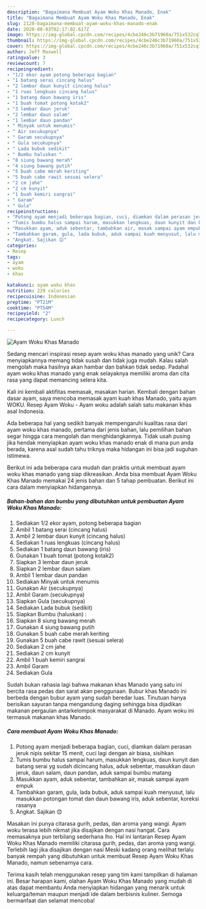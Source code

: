 ```yaml
---
description: "Bagaimana Membuat Ayam Woku Khas Manado, Enak"
title: "Bagaimana Membuat Ayam Woku Khas Manado, Enak"
slug: 2120-bagaimana-membuat-ayam-woku-khas-manado-enak
date: 2020-08-03T02:17:02.617Z
image: https://img-global.cpcdn.com/recipes/4cbe246c3b71960a/751x532cq70/ayam-woku-khas-manado-foto-resep-utama.jpg
thumbnail: https://img-global.cpcdn.com/recipes/4cbe246c3b71960a/751x532cq70/ayam-woku-khas-manado-foto-resep-utama.jpg
cover: https://img-global.cpcdn.com/recipes/4cbe246c3b71960a/751x532cq70/ayam-woku-khas-manado-foto-resep-utama.jpg
author: Jeff Maxwell
ratingvalue: 3
reviewcount: 7
recipeingredient:
- "1/2 ekor ayam potong beberapa bagian"
- "1 batang serai cincang halus"
- "2 lembar daun kunyit cincang halus"
- "1 ruas lengkuas cincang halus"
- "1 batang daun bawang iris"
- "1 buah tomat potong kotak2"
- "3 lembar daun jeruk"
- "2 lembar daun salam"
- "1 lembar daun pandan"
- " Minyak untuk menumis"
- " Air secukupnya"
- " Garam secukupnya"
- " Gula secukupnya"
- " Lada bubuk sedikit"
- " Bumbu haluskan "
- "8 siung bawang merah"
- "4 siung bawang putih"
- "5 buah cabe merah keriting"
- "5 buah cabe rawit sesuai selera"
- "2 cm jahe"
- "2 cm kunyit"
- "1 buah kemiri sangrai"
- " Garam"
- " Gula"
recipeinstructions:
- "Potong ayam menjadi beberapa bagian, cuci, diamkan dalam perasan jeruk nipis sekitar 15 menit, cuci lagi dengan air biasa, sisihkan"
- "Tumis bumbu halus sampai harum, masukkan lengkuas, daun kunyit dan batang serai yg sudah dicincang halus, aduk sebentar, masukkan daun jeruk, daun salam, daun pandan, aduk sampai bumbu matang"
- "Masukkan ayam, aduk sebentar, tambahkan air, masak sampai ayam empuk"
- "Tambahkan garam, gula, lada bubuk, aduk sampai kuah menyusut, lalu masukkan potongan tomat dan daun bawang iris, aduk sebentar, koreksi rasanya"
- "Angkat. Sajikan 😊"
categories:
- Resep
tags:
- ayam
- woku
- khas

katakunci: ayam woku khas 
nutrition: 229 calories
recipecuisine: Indonesian
preptime: "PT21M"
cooktime: "PT54M"
recipeyield: "2"
recipecategory: Lunch

---
```



![Ayam Woku Khas Manado](https://img-global.cpcdn.com/recipes/4cbe246c3b71960a/751x532cq70/ayam-woku-khas-manado-foto-resep-utama.jpg)

Sedang mencari inspirasi resep ayam woku khas manado yang unik? Cara menyiapkannya memang tidak susah dan tidak juga mudah. Kalau salah mengolah maka hasilnya akan hambar dan bahkan tidak sedap. Padahal ayam woku khas manado yang enak selayaknya memiliki aroma dan cita rasa yang dapat memancing selera kita.

Kali ini kembali aktifitas memasak, masakan harian. Kembali dengan bahan dasar ayam, saya mencoba memasak ayam kuah khas Manado, yaitu ayam WOKU. Resep Ayam Woku - Ayam woku adalah salah satu makanan khas asal Indonesia.

Ada beberapa hal yang sedikit banyak mempengaruhi kualitas rasa dari ayam woku khas manado, pertama dari jenis bahan, lalu pemilihan bahan segar hingga cara mengolah dan menghidangkannya. Tidak usah pusing jika hendak menyiapkan ayam woku khas manado enak di mana pun anda berada, karena asal sudah tahu triknya maka hidangan ini bisa jadi suguhan istimewa.


Berikut ini ada beberapa cara mudah dan praktis untuk membuat ayam woku khas manado yang siap dikreasikan. Anda bisa membuat Ayam Woku Khas Manado memakai 24 jenis bahan dan 5 tahap pembuatan. Berikut ini cara dalam menyiapkan hidangannya.

<!--inarticleads1-->

##### Bahan-bahan dan bumbu yang dibutuhkan untuk pembuatan Ayam Woku Khas Manado:

1. Sediakan 1/2 ekor ayam, potong beberapa bagian
1. Ambil 1 batang serai (cincang halus)
1. Ambil 2 lembar daun kunyit (cincang halus)
1. Sediakan 1 ruas lengkuas (cincang halus)
1. Sediakan 1 batang daun bawang (iris)
1. Gunakan 1 buah tomat (potong kotak2)
1. Siapkan 3 lembar daun jeruk
1. Siapkan 2 lembar daun salam
1. Ambil 1 lembar daun pandan
1. Sediakan  Minyak untuk menumis
1. Gunakan  Air (secukupnya)
1. Ambil  Garam (secukupnya)
1. Siapkan  Gula (secukupnya)
1. Sediakan  Lada bubuk (sedikit)
1. Siapkan  Bumbu (haluskan) :
1. Siapkan 8 siung bawang merah
1. Gunakan 4 siung bawang putih
1. Gunakan 5 buah cabe merah keriting
1. Gunakan 5 buah cabe rawit (sesuai selera)
1. Sediakan 2 cm jahe
1. Sediakan 2 cm kunyit
1. Ambil 1 buah kemiri sangrai
1. Ambil  Garam
1. Sediakan  Gula


Sudah bukan rahasia lagi bahwa makanan khas Manado yang satu ini bercita rasa pedas dan sarat akan penggunaan. Bubur khas Manado ini berbeda dengan bubur ayam yang sudah beredar luas. Tinutuan hanya berisikan sayuran tanpa mengandung daging sehingga bisa dijadikan makanan pergaulan antarkelompok masyarakat di Manado. Ayam woku ini termasuk makanan khas Manado. 

<!--inarticleads2-->

##### Cara membuat Ayam Woku Khas Manado:

1. Potong ayam menjadi beberapa bagian, cuci, diamkan dalam perasan jeruk nipis sekitar 15 menit, cuci lagi dengan air biasa, sisihkan
1. Tumis bumbu halus sampai harum, masukkan lengkuas, daun kunyit dan batang serai yg sudah dicincang halus, aduk sebentar, masukkan daun jeruk, daun salam, daun pandan, aduk sampai bumbu matang
1. Masukkan ayam, aduk sebentar, tambahkan air, masak sampai ayam empuk
1. Tambahkan garam, gula, lada bubuk, aduk sampai kuah menyusut, lalu masukkan potongan tomat dan daun bawang iris, aduk sebentar, koreksi rasanya
1. Angkat. Sajikan 😊


Masakan ini punya citarasa gurih, pedas, dan aroma yang wangi. Ayam woku terasa lebih nikmat jika disajikan dengan nasi hangat. Cara memasaknya pun terbilang sederhana lho. Hal ini lantaran Resep Ayam Woku Khas Manado memiliki citarasa gurih, pedas, dan aroma yang wangi. Terlebih lagi jika disajikan dengan nasi Meski kadang orang melihat terlalu banyak rempah yang dibutuhkan untuk membuat Resep Ayam Woku Khas Manado, namun sebenarnya cara. 

Terima kasih telah menggunakan resep yang tim kami tampilkan di halaman ini. Besar harapan kami, olahan Ayam Woku Khas Manado yang mudah di atas dapat membantu Anda menyiapkan hidangan yang menarik untuk keluarga/teman maupun menjadi ide dalam berbisnis kuliner. Semoga bermanfaat dan selamat mencoba!
